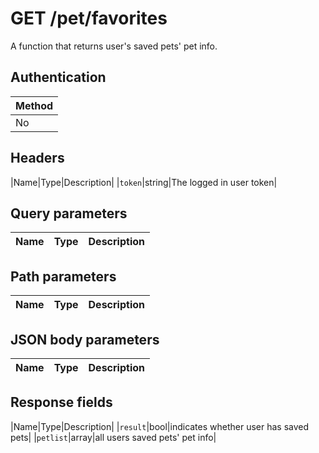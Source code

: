 # GET /pet/favorites
A function that returns user's saved pets' pet info.

## Authentication
|Method|
|-|
|No|

## Headers
|Name|Type|Description|
|`token`|string|The logged in user token|

## Query parameters

|Name|Type|Description|
|-|-|-|

## Path parameters

|Name|Type|Description|
|-|-|-|

## JSON body parameters

|Name|Type|Description|
|-|-|-|

## Response fields

|Name|Type|Description|
|`result`|bool|indicates whether user has saved pets|
|`petlist`|array|all users saved pets' pet info|

